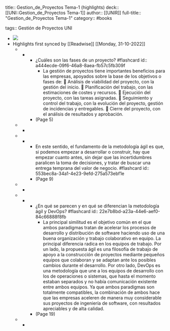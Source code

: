 title:: Gestion_de_Proyectos Tema-1 (highlights)
deck:: [[UNI::Gestion_de_Proyectos Tema-1]]
author:: [[UNIR]]
full-title:: "Gestion_de_Proyectos Tema-1"
category:: #books

tags:: Gestión de Proyectos UNI

- ![](https://readwise-assets.s3.amazonaws.com/media/uploaded_book_covers/profile_22942/6b07b978-33cd-43b7-989e-c7b85369b95e.jpg)
- Highlights first synced by [[Readwise]] [[Monday, 31-10-2022]]
	- -
		- ¿Cuáles son las fases de un proyecto? #flashcard
		  id:: a444ecde-09f6-46a8-8aea-fb57c5fb309f
			- La gestión de proyectos tiene importantes beneficios para las empresas, apoyados sobre la base de los objetivos o fases de:   Análisis de viabilidad del proyecto, con la gestión del inicio.   Planificación del trabajo, con las estimaciones de costes y recursos.   Ejecución del proyecto, con las tareas asignadas.   Seguimiento  y  control  del  trabajo,  con  la  evolución  del  proyecto,  gestión  de incidencias y entregables.   Cierre del proyecto, con el análisis de resultados y aprobación.
		- (Page 5)
	- -
	- -
		- En este sentido, el fundamento de la metodología ágil es que, si podemos empezar a desarrollar  o  construir,  hay  que  empezar  cuanto  antes,  sin  dejar  que las incertidumbres  paralicen  la  toma  de  decisiones,  y  tratar  de  buscar  una  entrega temprana del valor de negocio. #flashcard
		  id:: 553bec8a-34a1-4e23-9efd-275a573ebf1e
		- (Page 9)
	- -
	- -
		- ¿En qué se parecen y en qué se diferencian la metodología ágil y DevOps? #flashcard
		  id:: 22e7b8bd-a23a-44e6-aef0-84c66888f8fb
			- La principal similitud es el objetivo común en el que ambos paradigmas tratan de acelerar los procesos de desarrollo y distribución de software haciendo uso de una buena organización y trabajo colaborativo en equipo. La principal diferencia radica en los equipos de trabajo. Por un lado, la propuesta ágil  es  una  filosofía  de  trabajo  de  apoyo  a  la  construcción  de  proyectos  mediante pequeños equipos que colaboran y se adaptan ante los posibles cambios durante el desarrollo.  Por  otro  lado,  DevOps  es  una  metodología  que  une  a  los  equipos  de desarrollo  con  los  de  operaciones  o  sistemas,  que  hasta  el  momento  estaban separados y no había comunicación existente entre ambos equipos. Ya que ambos paradigmas son totalmente compatibles,  la combinación de  ambos hace  que  las  empresas  aceleren  de  manera  muy  considerable  sus  proyectos  de ingeniería de software, con resultados apreciables y de alta calidad.
		- (Page 19)
	- -